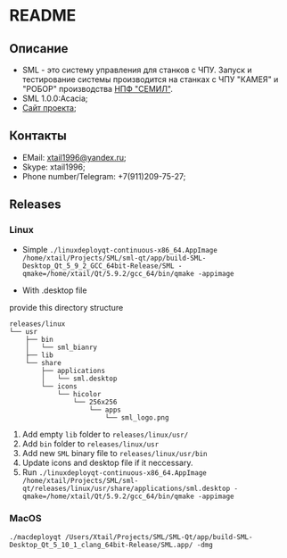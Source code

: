 # README #

## Описание ##

* SML - это систему управления для станков с ЧПУ. Запуск и тестирование системы производится на станках с ЧПУ "КАМЕЯ" и "РОБОР" производства [НПФ "СЕМИЛ"](https://semil.ru/).
* SML 1.0.0:Acacia;
* [Сайт проекта](https://appsforgeinc.bitbucket.io/);

## Контакты ##

* EMail: xtail1996@yandex.ru;
* Skype: xtail1996;
* Phone number/Telegram: +7(911)209-75-27;

## Releases ##

### Linux ###

* Simple `./linuxdeployqt-continuous-x86_64.AppImage /home/xtail/Projects/SML/sml-qt/app/build-SML-Desktop_Qt_5_9_2_GCC_64bit-Release/SML -qmake=/home/xtail/Qt/5.9.2/gcc_64/bin/qmake -appimage`

* With .desktop file

provide this directory structure

```
releases/linux
└── usr
    ├── bin
    │   └── sml_bianry
    ├── lib
    └── share
        ├── applications
        │   └── sml.desktop
        └── icons
            └── hicolor
                └── 256x256 
                    └── apps 
                        └── sml_logo.png
```

1. Add empty `lib` folder to `releases/linux/usr/`
1. Add `bin` folder to `releases/linux/usr`
1. Add new `SML` binary file to `releases/linux/usr/bin`
1. Update icons and desktop file if it neccessary.
1. Run `./linuxdeployqt-continuous-x86_64.AppImage /home/xtail/Projects/SML/sml-qt/releases/linux/usr/share/applications/sml.desktop -qmake=/home/xtail/Qt/5.9.2/gcc_64/bin/qmake -appimage`

### MacOS ###
`./macdeployqt /Users/Xtail/Projects/SML/SML-Qt/app/build-SML-Desktop_Qt_5_10_1_clang_64bit-Release/SML.app/ -dmg`